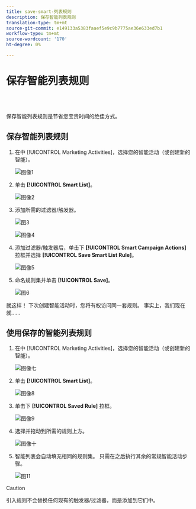 ```yaml
---
title: save-smart-列表规则
description: 保存智能列表规则
translation-type: tm+mt
source-git-commit: e149133a5383faaef5e9c9b7775ae36e633ed7b1
workflow-type: tm+mt
source-wordcount: '170'
ht-degree: 0%

---
```



# 保存智能列表规则

<br> 

保存智能列表规则是节省您宝贵时间的绝佳方式。

## 保存智能列表规则

1. 在中 [!UICONTROL Marketing Activities]，选择您的智能活动（或创建新的智能）。

   ![图像1](/help/sky/assets/smart-lists-and-static-lists/save-smart-list-rules/save-smart-list-rules-1.png)

1. 单击 **[!UICONTROL Smart List]**。

   ![图像2](/help/sky/assets/smart-lists-and-static-lists/save-smart-list-rules/save-smart-list-rules-2.png)

1. 添加所需的过滤器/触发器。

   ![图3](/help/sky/assets/smart-lists-and-static-lists/save-smart-list-rules/save-smart-list-rules-3.png)

   ![图像4](/help/sky/assets/smart-lists-and-static-lists/save-smart-list-rules/save-smart-list-rules-4.png)

1. 添加过滤器/触发器后，单击下 **[!UICONTROL Smart Campaign Actions]** 拉框并选择 **[!UICONTROL Save Smart List Rule]**。

   ![图像5](/help/sky/assets/smart-lists-and-static-lists/save-smart-list-rules/save-smart-list-rules-5.png)

1. 命名规则集并单击 **[!UICONTROL Save]**。

   ![图6](/help/sky/assets/smart-lists-and-static-lists/save-smart-list-rules/save-smart-list-rules-6.png)

就这样！ 下次创建智能活动时，您将有权访问同一套规则。 事实上，我们现在就……

## 使用保存的智能列表规则

1. 在中 [!UICONTROL Marketing Activities]，选择您的智能活动（或创建新的智能）。

   ![图像七](/help/sky/assets/smart-lists-and-static-lists/save-smart-list-rules/save-smart-list-rules-7.png)

1. 单击 **[!UICONTROL Smart List]**。

   ![图像8](/help/sky/assets/smart-lists-and-static-lists/save-smart-list-rules/save-smart-list-rules-8.png)

1. 单击下 **[!UICONTROL Saved Rule]** 拉框。

   ![图像9](/help/sky/assets/smart-lists-and-static-lists/save-smart-list-rules/save-smart-list-rules-9.png)

1. 选择并拖动到所需的规则上方。

   ![图像十](/help/sky/assets/smart-lists-and-static-lists/save-smart-list-rules/save-smart-list-rules-10.png)

1. 智能列表会自动填充相同的规则集。 只需在之后执行其余的常规智能活动步骤。

   ![图11](/help/sky/assets/smart-lists-and-static-lists/save-smart-list-rules/save-smart-list-rules-11.png)

>[!CAUTION]
>
>引入规则不会替换任何现有的触发器/过滤器，而是添加到它们中。
